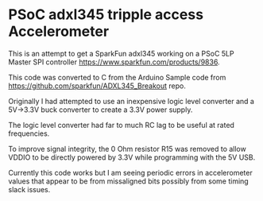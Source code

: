 # PSoC adxl345 tripple access Accelerometer
This is an attempt to get a SparkFun adxl345 working on a PSoC 5LP Master SPI controller https://www.sparkfun.com/products/9836.

This code was converted to C from the Arduino Sample code from https://github.com/sparkfun/ADXL345_Breakout repo.

Originally I had attempted to use an inexpensive logic level converter and a 5V->3.3V buck converter to create a 3.3V power supply.

The logic level converter had far to much RC lag to be useful at rated frequencies.

To improve signal integrity, the 0 Ohm resistor R15 was removed to allow VDDIO to be directly powered by 3.3V while programming with the 5V USB.

Currently this code works but I am seeing periodic errors in accelerometer values that appear to be from missaligned bits possibly from some timing slack issues.
